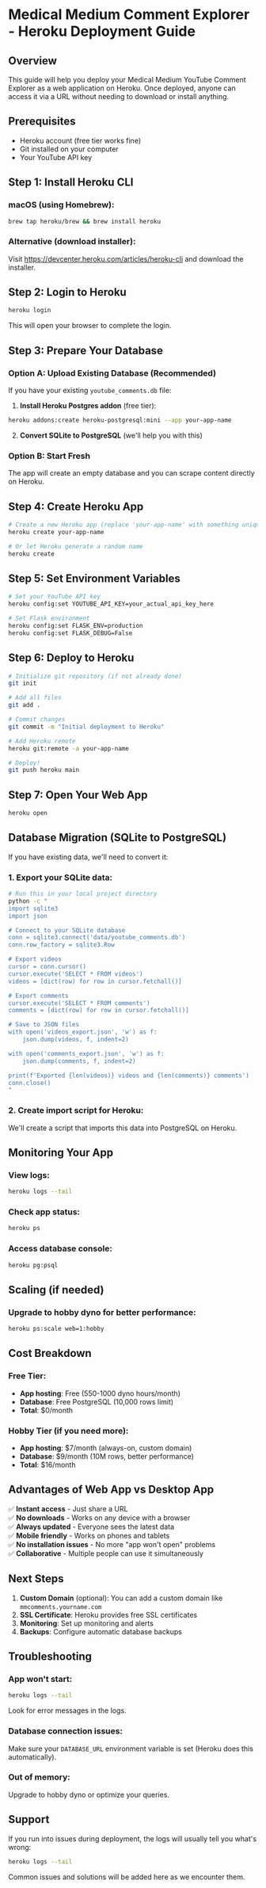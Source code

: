 # Medical Medium Comment Explorer - Heroku Deployment Guide

## Overview
This guide will help you deploy your Medical Medium YouTube Comment Explorer as a web application on Heroku. Once deployed, anyone can access it via a URL without needing to download or install anything.

## Prerequisites
- Heroku account (free tier works fine)
- Git installed on your computer
- Your YouTube API key

## Step 1: Install Heroku CLI

### macOS (using Homebrew):
```bash
brew tap heroku/brew && brew install heroku
```

### Alternative (download installer):
Visit https://devcenter.heroku.com/articles/heroku-cli and download the installer.

## Step 2: Login to Heroku
```bash
heroku login
```
This will open your browser to complete the login.

## Step 3: Prepare Your Database

### Option A: Upload Existing Database (Recommended)
If you have your existing `youtube_comments.db` file:

1. **Install Heroku Postgres addon** (free tier):
```bash
heroku addons:create heroku-postgresql:mini --app your-app-name
```

2. **Convert SQLite to PostgreSQL** (we'll help you with this)

### Option B: Start Fresh
The app will create an empty database and you can scrape content directly on Heroku.

## Step 4: Create Heroku App
```bash
# Create a new Heroku app (replace 'your-app-name' with something unique)
heroku create your-app-name

# Or let Heroku generate a random name
heroku create
```

## Step 5: Set Environment Variables
```bash
# Set your YouTube API key
heroku config:set YOUTUBE_API_KEY=your_actual_api_key_here

# Set Flask environment
heroku config:set FLASK_ENV=production
heroku config:set FLASK_DEBUG=False
```

## Step 6: Deploy to Heroku
```bash
# Initialize git repository (if not already done)
git init

# Add all files
git add .

# Commit changes
git commit -m "Initial deployment to Heroku"

# Add Heroku remote
heroku git:remote -a your-app-name

# Deploy!
git push heroku main
```

## Step 7: Open Your Web App
```bash
heroku open
```

## Database Migration (SQLite to PostgreSQL)

If you have existing data, we'll need to convert it:

### 1. Export your SQLite data:
```bash
# Run this in your local project directory
python -c "
import sqlite3
import json

# Connect to your SQLite database
conn = sqlite3.connect('data/youtube_comments.db')
conn.row_factory = sqlite3.Row

# Export videos
cursor = conn.cursor()
cursor.execute('SELECT * FROM videos')
videos = [dict(row) for row in cursor.fetchall()]

# Export comments
cursor.execute('SELECT * FROM comments')
comments = [dict(row) for row in cursor.fetchall()]

# Save to JSON files
with open('videos_export.json', 'w') as f:
    json.dump(videos, f, indent=2)

with open('comments_export.json', 'w') as f:
    json.dump(comments, f, indent=2)

print(f'Exported {len(videos)} videos and {len(comments)} comments')
conn.close()
"
```

### 2. Create import script for Heroku:
We'll create a script that imports this data into PostgreSQL on Heroku.

## Monitoring Your App

### View logs:
```bash
heroku logs --tail
```

### Check app status:
```bash
heroku ps
```

### Access database console:
```bash
heroku pg:psql
```

## Scaling (if needed)

### Upgrade to hobby dyno for better performance:
```bash
heroku ps:scale web=1:hobby
```

## Cost Breakdown

### Free Tier:
- **App hosting**: Free (550-1000 dyno hours/month)
- **Database**: Free PostgreSQL (10,000 rows limit)
- **Total**: $0/month

### Hobby Tier (if you need more):
- **App hosting**: $7/month (always-on, custom domain)
- **Database**: $9/month (10M rows, better performance)
- **Total**: $16/month

## Advantages of Web App vs Desktop App

✅ **Instant access** - Just share a URL  
✅ **No downloads** - Works on any device with a browser  
✅ **Always updated** - Everyone sees the latest data  
✅ **Mobile friendly** - Works on phones and tablets  
✅ **No installation issues** - No more "app won't open" problems  
✅ **Collaborative** - Multiple people can use it simultaneously  

## Next Steps

1. **Custom Domain** (optional): You can add a custom domain like `mmcomments.yourname.com`
2. **SSL Certificate**: Heroku provides free SSL certificates
3. **Monitoring**: Set up monitoring and alerts
4. **Backups**: Configure automatic database backups

## Troubleshooting

### App won't start:
```bash
heroku logs --tail
```
Look for error messages in the logs.

### Database connection issues:
Make sure your `DATABASE_URL` environment variable is set (Heroku does this automatically).

### Out of memory:
Upgrade to hobby dyno or optimize your queries.

## Support

If you run into issues during deployment, the logs will usually tell you what's wrong:
```bash
heroku logs --tail
```

Common issues and solutions will be added here as we encounter them. 